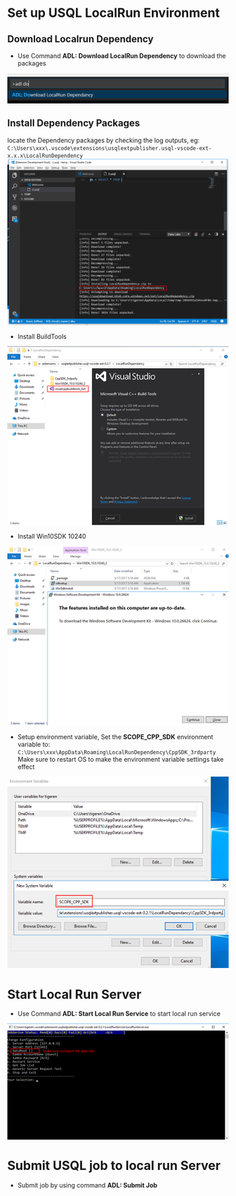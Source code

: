 # Set up USQL LocalRun Environment

## Download Localrun Dependency 
- Use Command **ADL: Download LocalRun Dependency** to download the packages  

![DownloadLocalRun](.\images\1_DownloadLocalRun.png)

## Install Dependency Packages
locate the Dependency packages by checking the log outputs, eg:  
`C:\Users\xxx\.vscode\extensions\usqlextpublisher.usql-vscode-ext-x.x.x\LocalRunDependency
`  
![LocateDependency](.\images\2_LocateDependencyPath.png)

- Install BuildTools  

![InstallBuildTools](.\images\3_InstallBuildTools.png)
- Install Win10SDK 10240  

![InstallWin10SDK](.\images\4_InstallWin10SDK.png)
- Setup environment variable, Set the **SCOPE_CPP_SDK** environment variable to:  
`C:\Users\xxx\AppData\Roaming\LocalRunDependency\CppSDK_3rdparty
`  
Make sure to restart OS to make the environment variable settings take effect  

![ConfigSCOPE_CPP_SDK](.\images\5_ConfigScopeCppSDk.png)

# Start Local Run Server
- Use Command **ADL: Start Local Run Service** to start local run service  

![StartLocalRunService](.\images\6_StartLocalRunSvc.png)

# Submit USQL job to local run Server
- Submit job by using command **ADL: Submit Job**